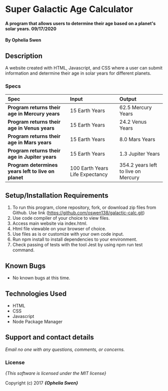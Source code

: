 # Super Galactic Age Calculator

#### A program that allows users to determine their age based on a planet's solar years. 09/17/2020

#### By **Ophelia Swen**

## Description

A website created with HTML, Javascript, and CSS where a user can submit information and determine their age in solar years for different planets.


### Specs
| Spec | Input | Output |
| :-------------     | :------------- | :------------- |
| **Program returns their age in Mercury years** | 15 Earth Years| 62.5 Mercury Years |
| **Program returns their age in Venus years** | 15 Earth Years | 24.2 Venus Years |
| **Program returns their age in Mars years**| 15 Earth Years | 8.0 Mars Years |
| **Program returns their age in Jupiter years**| 15 Earth Years | 1.3 Jupiter Years |
| **Program determines years left to live on planet** | 100 Earth Years Life Expectancy | 354.2 years left to live on Mercury |

## Setup/Installation Requirements

1. To run this program, clone repository, fork, or download zip files from Github. Use link (https://github.com/oswen138/galactic-calc.git)
2. Use code compiler of your choice to view files.
3. Access main website via index.html.
4. Html file viewable on your browser of choice.
5. Use files as is or customize with your own code input.
6. Run npm install to install dependencies to your environment.
7. Check passing of tests with the tool Jest by using npm run test command.

## Known Bugs
* No known bugs at this time.

## Technologies Used
  * HTML
  * CSS
  * Javascript
  * Node Package Manager

## Support and contact details

_Email no one with any questions, comments, or concerns._

### License

*{This software is licensed under the MIT license}*

Copyright (c) 2017 **_{Ophelia Swen}_**